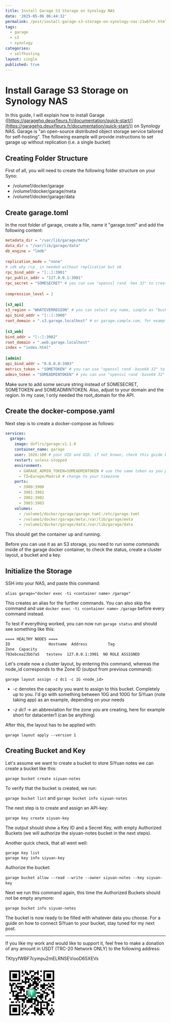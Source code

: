 ```yaml
---
title: Install Garage S3 Storage on Synology NAS
date: '2025-05-06 06:44:32'
permalink: /post/install-garage-s3-storage-on-synology-nas-z1w6fnr.html
tags:
  - garage
  - s3
  - synology
categories:
  - selfhosting
layout: single
published: true
---
```




# Install Garage S3 Storage on Synology NAS

In this guide, I will explain how to install Garage ([https://garagehq.deuxfleurs.fr/documentation/quick-start/](https://garagehq.deuxfleurs.fr/documentation/quick-start/)) on Synology NAS. Garage is "an open-source distributed object storage service tailored for self-hosting". The following example will provide instructions to set garage up without replication (i.e. a single bucket)

## Creating Folder Structure

First of all, you will need to create the following folder structure on your Syno:

* /volume1/docker/garage
* /volume1/docker/garage/meta
* /volume1/docker/garage/data

## Create garage.toml

In the root folder of garage, create a file, name it "garage.toml" and add the following content:

```toml
metadata_dir = "/var/lib/garage/meta"
data_dir = "/var/lib/garage/data"
db_engine = "lmdb"

replication_mode = "none"
# idk why rcp_ is needed without replication but ok 
rpc_bind_addr = "[::]:3901"
rpc_public_addr = "127.0.0.1:3901"
rpc_secret = "SOMESECRET" # you can use "openssl rand -hex 32" to create the token

compression_level = 2

[s3_api]
s3_region = "WHATEVERREGION" # you can select any name, simple as "bucket"
api_bind_addr = "[::]:3900"
root_domain = ".s3.garage.localhost" # or garage.sample.com, for example

[s3_web]
bind_addr = "[::]:3902"
root_domain = ".web.garage.localhost"
index = "index.html"

[admin]
api_bind_addr = "0.0.0.0:3903"
metrics_token = "SOMETOKEN" # you can use "openssl rand -base64 32" to create a token
admin_token = "SOMEADMINTOKEN" # you can use "openssl rand -base64 32" to create a token
```

Make sure to add some secure string instead of SOMESECRET, SOMETOKEN and SOMEADMINTOKEN. Also, adjust to your domain and the region. In my case, I only needed the root_domain for the API.

## Create the docker-compose.yaml

Next step is to create a docker-compose as follows:

```yaml
services:
  garage:
    image: dxflrs/garage:v1.1.0
    container_name: garage
    user: 1026:100 # your UID and GID; if not known, check this guide by Marius: https://mariushosting.com/synology-how-to-find-uid-userid-and-gid-groupid/
    restart: unless-stopped
    environment:
      - GARAGE_ADMIN_TOKEN=SOMEADMINTOKEN # use the same token as you placed in the garage.toml file
      - TZ=Europe/Madrid # change to your timezone
    ports:
      - 3900:3900
      - 3901:3901
      - 3902:3902
      - 3903:3903
    volumes:
      - /volume1/docker/garage/garage.toml:/etc/garage.toml
      - /volume1/docker/garage/meta:/var/lib/garage/meta
      - /volume1/docker/garage/data:/var/lib/garage/data
```

This should get the container up and running.

Before you can use it as an S3 storage, you need to run some commands inside of the garage docker container, to check the status, create a cluster layout, a bucket and a key.

## Initialize the Storage

SSH into your NAS, and paste this command:

​`alias garage="docker exec -ti <container name> /garage"`​

This creates an alias for the further commands. You can also skip the command and use `docker exec -ti <container name> /garage`​ before every command instead.

To test if everything worked, you can now run `garage status`​ and should see something like this:

```shell
==== HEALTHY NODES ====
ID                 Hostname  Address         Tag                   Zone  Capacity
783ebcea23bb7a5   testenv  127.0.0.1:3901  NO ROLE ASSIGNED
```

Let's create now a cluster layout, by entering this command, whereas the node_id corresponds to the Zone ID (output from previous command):

​`garage layout assign -z dc1 -c 1G <node_id>`​

*  *-c* denotes the capacity you want to assign to this bucket. Completely up to you. I'd go with something between 10G and 100G for SiYuan (note taking app) as an example, depending on your needs

*  *-z dc1* -> an abbreviation for the zone you are creating, here for example short for datacenter1 (can be anything)

After this, the layout has to be applied with:

​`garage layout apply --version 1`​

## Creating Bucket and Key

Let's assume we want to create a bucket to store SiYuan notes we can create a bucket like this:

​`garage bucket create siyuan-notes`​

To verify that the bucket is created, we run:

​`garage bucket list`​ and `garage bucket info siyuan-notes`​

The next step is to create and assign an API-key:

​`garage key create siyuan-key`​

The output should show a Key ID and a Secret Key, with empty Authorized Buckets (we will authorize the siyuan-notes bucket in the next steps).

Another quick check, that all went well:

```shell
garage key list
garage key info siyuan-key
```

Authorize the bucket:

​`garage bucket allow --read --write --owner siyuan-notes --key siyuan-key`​

Next we run this command again, this time the Authorized Buckets should not be empty anymore:

​`garage bucket info siyuan-notes`​

The bucket is now ready to be filled with whatever data you choose. For a guide on how to connect SiYuan to your bucket, stay tuned for my next post.

---

If you like my work and would like to support it, feel free to make a donation of any amount in USDT (TRC-20 Network ONLY) to the following address:​​

TKtyyfWBF7cympu2mELRNSEViooD65XEVs

![usdt_address](/assets/images/usdt_address-20250505210352-ov0ohqk.jpg)

‍

